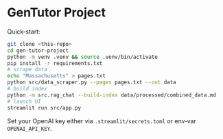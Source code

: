 # GenTutor Project

Quick‑start:
```bash
git clone <this‑repo>
cd gen-tutor-project
python -m venv .venv && source .venv/bin/activate
pip install -r requirements.txt
# scrape data
echo "Massachusetts" > pages.txt
python src/data_scraper.py --pages pages.txt --out data
# build index
python -m src.rag_chat --build-index data/processed/combined_data.md
# launch UI
streamlit run src/app.py
```
Set your OpenAI key either via `.streamlit/secrets.toml` or env‑var `OPENAI_API_KEY`.